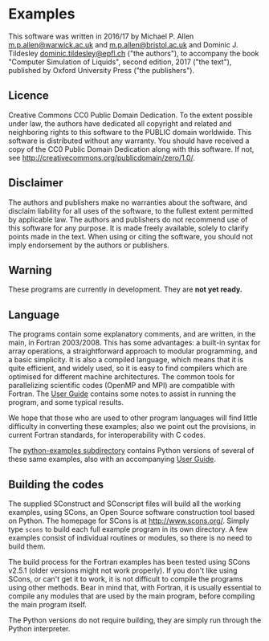 # Examples
This software was written in 2016/17
by Michael P. Allen <m.p.allen@warwick.ac.uk> and <m.p.allen@bristol.ac.uk>
and Dominic J. Tildesley <dominic.tildesley@epfl.ch> ("the authors"),
to accompany the book "Computer Simulation of Liquids", second edition, 2017 ("the text"),
published by Oxford University Press ("the publishers").

## Licence
Creative Commons CC0 Public Domain Dedication.
To the extent possible under law, the authors have dedicated all copyright and related
and neighboring rights to this software to the PUBLIC domain worldwide.
This software is distributed without any warranty.
You should have received a copy of the CC0 Public Domain Dedication along with this software.
If not, see <http://creativecommons.org/publicdomain/zero/1.0/>.

## Disclaimer
The authors and publishers make no warranties about the software, and disclaim liability
for all uses of the software, to the fullest extent permitted by applicable law.
The authors and publishers do not recommend use of this software for any purpose.
It is made freely available, solely to clarify points made in the text.
When using or citing the software, you should not imply endorsement by the authors or publishers.

## Warning
These programs are currently in development. They are __not yet ready.__

## Language
The programs contain some explanatory comments, and
are written, in the main, in Fortran 2003/2008.
This has some advantages:
a built-in syntax for array operations,
a straightforward approach to modular programming,
and a basic simplicity.
It is also a compiled language,
which means that it is quite efficient,
and widely used,
so it is easy to find compilers which are
optimised for different machine architectures.
The common tools for parallelizing scientific codes
(OpenMP and MPI)
are compatible with Fortran.
The [User Guide](./GUIDE.md) contains some notes to assist in running the program,
and some typical results.

We hope that those who are used to other program languages
will find little difficulty in converting these examples;
also we point out the provisions,
in current Fortran standards,
for interoperability with C codes.

The [python-examples subdirectory](./python_examples) contains Python versions
of several of these same examples, also with an accompanying
[User Guide](./python_examples/GUIDE.md).

## Building the codes
The supplied SConstruct and SConscript files
will build all the working examples,
using SCons,
an Open Source software construction tool based on Python.
The homepage for SCons is at http://www.scons.org/.
Simply type `scons` to build each full example program in its own directory.
A few examples consist of individual routines or modules,
so there is no need to build them.

The build process for the Fortran examples has been tested using SCons v2.5.1
(older versions might not work properly).
If you don't like using SCons, or can't get it to work,
it is not difficult to compile the programs using other methods.
Bear in mind that, with Fortran, it is usually essential to compile any
modules that are used by the main program, before compiling the main program itself.

The Python versions do not require building, they are simply run through the Python interpreter.
